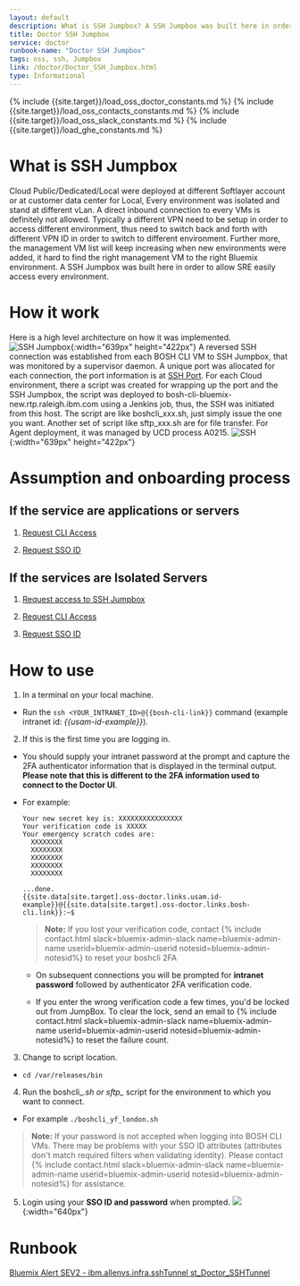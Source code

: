 ```yaml
---
layout: default
description: What is SSH Jumpbox? A SSH Jumpbox was built here in order to allow SRE easily access every environment.
title: Doctor SSH Jumpbox
service: doctor
runbook-name: "Doctor SSH Jumpbox"
tags: oss, ssh, Jumpbox
link: /doctor/Doctor_SSH_Jumpbox.html
type: Informational
---
```


{% include {{site.target}}/load_oss_doctor_constants.md %}
{% include {{site.target}}/load_oss_contacts_constants.md %}
{% include {{site.target}}/load_oss_slack_constants.md %}
{% include {{site.target}}/load_ghe_constants.md %}


# What is SSH Jumpbox
Cloud Public/Dedicated/Local were deployed at different Softlayer account or at customer data center for Local, Every environment was isolated and stand at different vLan. A direct inbound connection to every VMs is definitely not allowed. Typically a different VPN need to be setup in order to access different environment, thus need to switch back and forth with different VPN ID in order to switch to different environment. Further more, the management VM list will keep increasing when new environments were added, it hard to find the right management VM to the right Bluemix environment.
A SSH Jumpbox was built here in order to allow SRE easily access every environment.

# How it work

Here is a high level architecture on how it was implemented.
![SSH Jumpbox]({{site.baseurl}}/docs/runbooks/doctor/images/jumpbox/SSHJumpbox.png){:width="639px" height="422px"}
A reversed SSH connection was established from each BOSH CLI VM to SSH Jumpbox, that was monitored by a supervisor daemon. A unique port was allocated for each connection, the port information is at
[SSH Port]({{site.data[site.target].oss-doctor.links.doctor-ops-infra-tools-repo.ssh-ports}}). For each Cloud environment, there a script was created for wrapping up the port and the SSH Jumpbox, the script was deployed to bosh-cli-bluemix-new.rtp.raleigh.ibm.com using a Jenkins job, thus, the SSH was initiated from this host. The script are like boshcli_xxx.sh, just simply issue the one you want. Another set of script like sftp_xxx.sh are for file transfer. For Agent deployment, it was managed by UCD process A0215.
![SSH]({{site.baseurl}}/docs/runbooks/doctor/images/jumpbox/SSH.png){:width="639px" height="422px"}

# Assumption and onboarding process

## If the service are applications or servers

1. [Request CLI Access]({{site.baseurl}}/docs/runbooks/doctor/Request_CLI_access.html)

2. [Request SSO ID]({{site.baseurl}}/docs/runbooks/doctor/Request_SSO_ID.html)

## If the services are Isolated Servers
1. [Request access to SSH Jumpbox]({{site.baseurl}}/docs/runbooks/doctor/Request_Access_to_SSH_Jumpbox.html)

2. [Request CLI Access]({{site.baseurl}}/docs/runbooks/doctor/Request_CLI_access.html)

3. [Request SSO ID]({{site.baseurl}}/docs/runbooks/doctor/Request_SSO_ID.html)


# How to use

1. In a terminal on your local machine.
  - Run the `ssh <YOUR_INTRANET_ID>@{{bosh-cli-link}}` command (example intranet id: _{{usam-id-example}}_).

2. If this is the first time you are logging in.
  - You should supply your intranet password at the prompt and capture the 2FA authenticator information that is displayed in the terminal output. **Please note that this is different to the 2FA information used to connect to the Doctor UI**.
  - For example:

    ```
    Your new secret key is: XXXXXXXXXXXXXXXX
    Your verification code is XXXXX
    Your emergency scratch codes are:
      XXXXXXXX
      XXXXXXXX
      XXXXXXXX
      XXXXXXXX
      XXXXXXXX

    ...done.
    {{site.data[site.target].oss-doctor.links.usam.id-example}}@{{site.data[site.target].oss-doctor.links.bosh-cli.link}}:~$
    ```

    > **Note:** If you lost your verification code,  contact {% include contact.html slack=bluemix-admin-slack name=bluemix-admin-name userid=bluemix-admin-userid notesid=bluemix-admin-notesid%} to reset your boshcli 2FA

    - On subsequent connections you will be prompted for **intranet password** followed by authenticator 2FA verification code.

    - If you enter the wrong verification code a few times, you'd be locked out from JumpBox. To clear the lock, send an email to {% include contact.html slack=bluemix-admin-slack name=bluemix-admin-name userid=bluemix-admin-userid notesid=bluemix-admin-notesid%} to reset the failure count.

3. Change to script location.
  - `cd /var/releases/bin`

4. Run the boshcli_*.sh or sftp_* script for the environment to which you want to connect.
  - For example `./boshcli_yf_london.sh`
  > **Note:** If your password is not accepted when logging into BOSH CLI VMs. There may be problems with your SSO ID attributes (attributes don't match required filters when validating identity). Please contact {% include contact.html slack=bluemix-admin-slack name=bluemix-admin-name userid=bluemix-admin-userid notesid=bluemix-admin-notesid%} for assistance.

5. Login using your **SSO ID and password** when prompted.
![]({{site.baseurl}}/docs/runbooks/doctor/images/jumpbox/connect_to_vm.png){:width="640px"}

# Runbook
[Bluemix Alert SEV2 - ibm.allenvs.infra.sshTunnel st_Doctor_SSHTunnel]({{site.baseurl}}/docs/runbooks/doctor/Runbook_Bosh_Cli_SSH_Metrics_ibm_allenvs_infra_sshTunnel.html)
